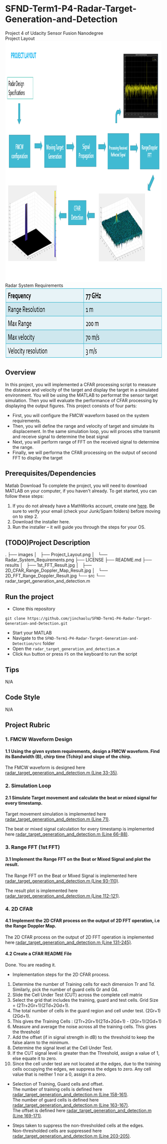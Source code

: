 # SFND-Term1-P4-Radar-Target-Generation-and-Detection
Project 4 of Udacity Sensor Fusion Nanodegree  
Project Layout  
<img src="images/Project_Layout.png" width="1359" height="772" />
Radar System Requirements  
<img src="images/Radar_System_Requirements.png" width="829" height="226" />

## Overview  
In this project, you will implemented a CFAR processing script to measure the distance and velocity of the target and display the target in a simulated environment. You will be using the MATLAB to performat the sensor target simulation. Then you will evaluate the performance of CFAR processing by displaying the output figures.  This project consists of four parts:  

* First, you will configure the FMCW waveform based on the system requirements.
* Then, you will define the range and velocity of target and simulate its displacement. In the same simulation loop, you will proces sthe transmit and receive signal to determine the beat signal
* Next, you will perform range of FFT on the received signal to determine the range.
* Finally, we will performa the CFAR processing on the output of second FFT to display the target

## Prerequisites/Dependencies  
Matlab Download
To complete the project, you will need to download MATLAB on your computer, if you haven't already. To get started, you can follow these steps:

1. If you do not already have a MathWorks account, create one [here](https://www.mathworks.com/mwaccount/register). Be sure to verify your email (check your Junk/Spam folders) before moving on to step 2.
2. Download the installer here.
3. Run the installer – it will guide you through the steps for your OS.

## (TODO)Project Description  
.
├── images
│   ├── Project_Layout.png
│   └── Radar_System_Requirements.png
├── LICENSE
├── README.md
├── results
│   ├── 1st_FFT_Result.jpg
│   ├── 2D_CFAR_Range_Doppler_Map_Result.jpg
│   └── 2D_FFT_Range_Doppler_Result.jpg
└── src
    └── radar_target_generation_and_detection.m

## Run the project  
* Clone this repository  
```
git clone https://github.com/jinchaolu/SFND-Term1-P4-Radar-Target-Generation-and-Detection.git
```
* Start your MATLAB
* Navigate to the `SFND-Term1-P4-Radar-Target-Generation-and-Detection/src` folder  
* Open the `radar_target_generation_and_detection.m`  
* Click `Run` button or press `F5` on the keyboard to run the script

## Tips  
N/A  

## Code Style  
N/A  

## Project Rubric  
### 1. FMCW Waveform Design  
#### 1.1 Using the given system requirements, design a FMCW waveform. Find its Bandwidth (B), chirp time (Tchirp) and slope of the chirp.  
The FMCW waveform is designed here [radar_target_generation_and_detection.m (Line 33-35)](./src/radar_target_generation_and_detection.m#L33-L35).  

### 2. Simulation Loop  
#### 2.1 Simulate Target movement and calculate the beat or mixed signal for every timestamp.  
Target movement simulation is implemented here [radar_target_generation_and_detection.m (Line 71)](./src/radar_target_generation_and_detection.m#L71).  

The beat or mixed signal calculation for every timestamp is implemented here [radar_target_generation_and_detection.m (Line 66-88)](./src/radar_target_generation_and_detection.m#L66-L88).  

### 3. Range FFT (1st FFT)  
#### 3.1 Implement the Range FFT on the Beat or Mixed Signal and plot the result.  
The Range FFT on the Beat or Mixed Signal is implemented here [radar_target_generation_and_detection.m (Line 93-110)](./src/radar_target_generation_and_detection.m#L93-L110).  

The result plot is implemented here [radar_target_generation_and_detection.m (Line 112-121)](./src/radar_target_generation_and_detection.m#L112-L121).  

### 4. 2D CFAR  
#### 4.1 Implement the 2D CFAR process on the output of 2D FFT operation, i.e the Range Doppler Map.  
The 2D CFAR process on the output of 2D FFT operation is implemented here [radar_target_generation_and_detection.m (Line 131-245)](./src/radar_target_generation_and_detection.m#L131-L245).  

#### 4.2 Create a CFAR README File  
Done. You are reading it.  

* Implementation steps for the 2D CFAR process.  
1. Determine the number of Training cells for each dimension Tr and Td. Similarly, pick the number of guard cells Gr and Gd.  
2. Slide the Cell Under Test (CUT) across the complete cell matrix  
3. Select the grid that includes the training, guard and test cells. Grid Size = (2Tr+2Gr+1)(2Td+2Gd+1).  
4. The total number of cells in the guard region and cell under test. (2Gr+1)(2Gd+1).  
5. This gives the Training Cells : (2Tr+2Gr+1)(2Td+2Gd+1) - (2Gr+1)(2Gd+1)  
6. Measure and average the noise across all the training cells. This gives the threshold  
7. Add the offset (if in signal strength in dB) to the threshold to keep the false alarm to the minimum.  
8. Determine the signal level at the Cell Under Test.  
9. If the CUT signal level is greater than the Threshold, assign a value of 1, else equate it to zero.  
10. Since the cell under test are not located at the edges, due to the training cells occupying the edges, we suppress the edges to zero. Any cell value that is neither 1 nor a 0, assign it a zero.  

* Selection of Training, Guard cells and offset.  
The number of training cells is defined here [radar_target_generation_and_detection.m (Line 158-161)](./src/radar_target_generation_and_detection.m#L158-L161).  
The number of guard cells is defined here [radar_target_generation_and_detection.m (Line 163-167)](./src/radar_target_generation_and_detection.m#L163-L167).  
The offset is defined here [radar_target_generation_and_detection.m (Line 169-171)](./src/radar_target_generation_and_detection.m#L169-L171).  

* Steps taken to suppress the non-thresholded cells at the edges.  
Non-thresholded cells are suppressed here [radar_target_generation_and_detection.m (Line 203-205)](./src/radar_target_generation_and_detection.m#L203-L205).  

